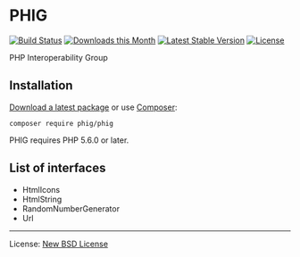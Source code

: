 # PHIG

[![Build Status](https://github.com/phig-org/phig/workflows/Build/badge.svg)](https://github.com/phig-org/phig/actions)
[![Downloads this Month](https://img.shields.io/packagist/dm/phig-org/phig.svg)](https://packagist.org/packages/phig-org/phig)
[![Latest Stable Version](https://poser.pugx.org/phig-org/phig/v/stable)](https://github.com/phig-org/phig/releases)
[![License](https://img.shields.io/badge/license-New%20BSD-blue.svg)](https://github.com/phig-org/phig/blob/master/license.md)

PHP Interoperability Group


## Installation

[Download a latest package](https://github.com/phig-org/phig/releases) or use [Composer](http://getcomposer.org/):

```
composer require phig/phig
```

PHIG requires PHP 5.6.0 or later.


## List of interfaces

* HtmlIcons
* HtmlString
* RandomNumberGenerator
* Url


------------------------------

License: [New BSD License](license.md)
